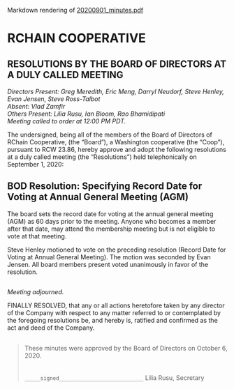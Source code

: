 Markdown rendering of [20200901_minutes.pdf](/2020/09-01/20200901_minutes.pdf)

# RCHAIN COOPERATIVE

## RESOLUTIONS BY THE BOARD OF DIRECTORS AT A DULY CALLED MEETING

*Directors Present: Greg Meredith, Eric Meng, Darryl Neudorf, Steve Henley, Evan Jensen, Steve Ross-Talbot* \
*Absent:  Vlad Zamfir* \
*Others Present:  Lilia Rusu, Ian Bloom, Rao Bhamidipati* \
*Meeting called to order at 12:00 PM PDT.*

The undersigned, being all of the members of the Board of Directors of RChain Cooperative, (the “Board”), a Washington cooperative (the “Coop”), pursuant to RCW 23.86, hereby approve and adopt the following resolutions at a duly called meeting (the “Resolutions”) held telephonically on September 1, 2020:

##

## BOD Resolution: Specifying Record Date for Voting at Annual General Meeting (AGM)

The board sets the record date for voting at the annual general meeting (AGM) as 60 days prior to the meeting. Anyone who becomes a member after that date, may attend the membership meeting but is not eligible to vote at that meeting.

Steve Henley motioned to vote on the preceding resolution (Record Date for Voting at Annual General Meeting). The motion was seconded by Evan Jensen. All board members present voted unanimously in favor of the resolution.

##

*Meeting adjourned.*

FINALLY RESOLVED, that any or all actions heretofore taken by any director of the Company with respect to any matter referred to or contemplated by the foregoing resolutions be, and hereby is, ratified and confirmed as the act and deed of the Company.

##

>These minutes were approved by the Board of Directors on October 6, 2020.
>\
>\
>\
> `_____signed___________________________`
> Lilia Rusu, Secretary
